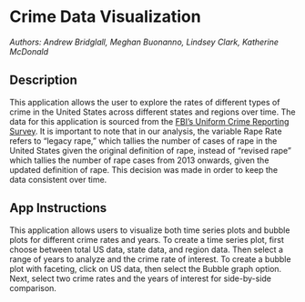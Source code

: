 # Crime Data Visualization

_Authors: Andrew Bridglall, Meghan Buonanno, Lindsey Clark, Katherine McDonald_

## Description

This application allows the user to explore the rates of different types of crime in the United States across different states and regions over time. The data for this application is sourced from the [FBI’s Uniform Crime Reporting Survey](https://www.ucrdatatool.gov/). It is important to note that in our analysis, the variable Rape Rate refers to “legacy rape,” which tallies the number of cases of rape in the United States given the original definition of rape, instead of “revised rape” which tallies the number of rape cases from 2013 onwards, given the updated definition of rape. This decision was made in order to keep the data consistent over time.

## App Instructions

This application allows users to visualize both time series plots and bubble plots for different crime rates and years. To create a time series plot, first choose between total US data, state data, and region data. Then select a range of years to analyze and the crime rate of interest. To create a bubble plot with faceting, click on US data, then select the Bubble graph option. Next, select two crime rates and the years of interest for side-by-side comparison.
